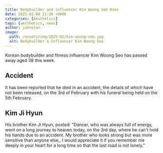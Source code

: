 ```yaml
---
title: Bodybuilder and influencer Kim Woong Seo Dies
date: 2025-02-08 11:30 +0000
categories: [Aesthetics]
tags: [aesthetics, news]
author: johnston
image:
  path: /assets/img/2025-02/kim-woong-seo.jpg
  alt: Bodybuilder & Influencer Kim Woong Seo
---
```




Korean bodybuilder and fitness influencer Kim Woong Seo has passed away aged 38 this week. 

## Accident
It has been reported that he died in an accident, the details of which have not been released, on the 3rd of February with his funeral being held on the 5th February.


## Kim Ji Hyun
His brother Kim Ji Hyun, posted: "Dancer, who was always full of energy, went on a long journey to heaven today, on the 3rd day, where he can't hold his hands due to an accident. My brother who looks strong but was more sensitive than anyone else,, I would appreciate it if you remember me deeply in your heart for a long time so that the last road is not lonely."


